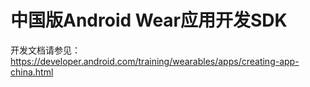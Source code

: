 # 中国版Android Wear应用开发SDK

开发文档请参见：https://developer.android.com/training/wearables/apps/creating-app-china.html
